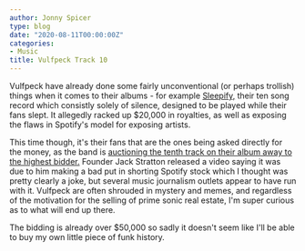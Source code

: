 ```yaml
---
author: Jonny Spicer
type: blog
date: "2020-08-11T00:00:00Z"
categories:
- Music
title: Vulfpeck Track 10
---
```

Vulfpeck have already done some fairly unconventional (or perhaps trollish) things when it comes to their albums - for example [Sleepify,](https://en.wikipedia.org/wiki/Sleepify) their ten song record which consistly solely of silence, designed to be played while their fans slept. It allegedly racked up $20,000 in royalties, as well as exposing the flaws in Spotify's model for exposing artists.

This time though, it's their fans that are the ones being asked directly for the money, as the band is [auctioning the tenth track on their album away to the highest bidder.](https://www.ebay.com/itm/383666896955) Founder Jack Stratton released a video saying it was due to him making a bad put in shorting Spotify stock which I thought was pretty clearly a joke, but several music journalism outlets appear to have run with it. Vulfpeck are often shrouded in mystery and memes, and regardless of the motivation for the selling of prime sonic real estate, I'm super curious as to what will end up there.

The bidding is already over $50,000 so sadly it doesn't seem like I'll be able to buy my own little piece of funk history.
